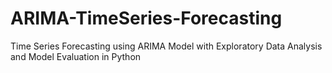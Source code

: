 # ARIMA-TimeSeries-Forecasting
Time Series Forecasting using ARIMA Model with Exploratory Data Analysis and Model Evaluation in Python
